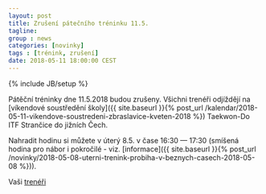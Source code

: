```yaml
---
layout: post
title: Zrušení pátečního tréninku 11.5.
tagline: 
group : news
categories: [novinky]
tags : [trénink, zrušení]
date: 2018-05-11 18:00:00 CEST
---
```

{% include JB/setup %}

Pátěční tréninky dne 11.5.2018 budou zrušeny. Všichni trenéři odjíždějí na [víkendové soustředění školy]({{ site.baseurl }}{% post_url /kalendar/2018-05-11-vikendove-soustredeni-zbraslavice-kveten-2018 %}) Taekwon-Do ITF Strančice do jižních Čech.

Nahradit hodinu si můžete v úterý 8.5. v čase 16:30 &mdash; 17:30 (smíšená hodina pro nábor i pokročilé - viz. [informace]({{ site.baseurl }}{% post_url /novinky/2018-05-08-uterni-trenink-probiha-v-beznych-casech-2018-05-08 %})).

Vaši [trenéři](/treneri)
